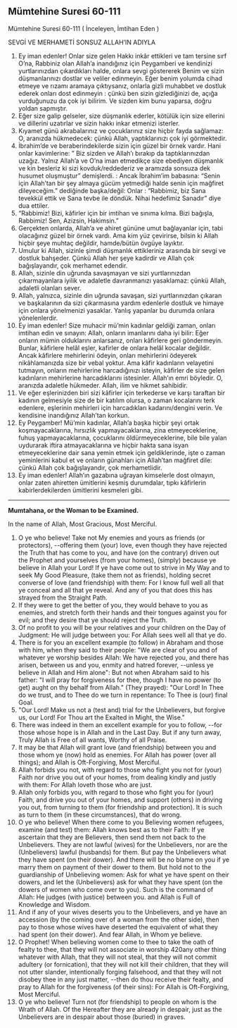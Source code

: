 
## Mümtehine Suresi 60-111

Mümtehine Suresi 60-111 ( İnceleyen, İmtihan Eden )

SEVGİ VE MERHAMETİ SONSUZ ALLAH’IN ADIYLA

1. Ey iman edenler! Onlar size gelen Hakkı inkâr ettikleri ve tam tersine sırf O’na, Rabbiniz olan Allah’a inandığınız için Peygamberi ve kendinizi yurtlarınızdan çıkardıkları halde, onlara sevgi göstererek Benim ve sizin düşmanlarınızı dostlar ve veliler edinmeyin. Eğer benim yolumda cihad etmeye ve rızamı aramaya çıktıysanız, onlarla gizli muhabbet ve dostluk ederek onları dost edinmeyin : çünkü ben sizin gizlediğinizi de, açığa vurduğunuzu da çok iyi bilirim. Ve sizden kim bunu yaparsa, doğru yoldan sapmıştır.
2. Eğer size galip gelseler, size düşmanlık ederler, kötülük için size ellerini ve dillerini uzatırlar ve sizin hakkı inkar etmenizi isterler.
3. Kıyamet günü akrabalarınız ve çocuklarınız size hiçbir fayda sağlamaz: O, aranızda hükmedecek: çünkü Allah, yaptıklarınızı çok iyi görmektedir.
4. İbrahim’de ve beraberindekilerde sizin için güzel bir örnek vardır. Hani onlar kavimlerine: ” Biz sizden ve Allah’ı bırakıp da taptıklarınızdan uzağız. Yalnız Allah’a ve O’na iman etmedikçe size ebediyen düşmanlık ve kin besleriz ki sizi kovduk/reddederiz ve aramızda sonsuza dek husumet oluşmuştur” demişlerdi. : Ancak İbrahim’im babasına: “Senin için Allah’tan bir şey almaya gücüm yetmediği halde senin için mağfiret dileyeceğim.” dediğinde başka/değil: Onlar : “Rabbimiz, biz Sana tevekkül ettik ve Sana tevbe ile döndük. Nihai hedefimiz Sanadır” diye dua ettiler.
5. “Rabbimiz! Bizi, kâfirler için bir imtihan ve sınıma kılma. Bizi bağışla, Rabbimiz! Sen, Azizsin, Hakimsin.”
6. Gerçekten onlarda, Allah’a ve ahiret gününe umut bağlayanlar için, tabi olacağınız güzel bir örnek vardı. Ama kim yüz çevirirse, bilsin ki Allah hiçbir şeye muhtaç değildir, hamde/bütün övgüye layıktır.
7. Umulur ki Allah, sizinle şimdi düşmanlık ettikleriniz arasında bir sevgi ve dostluk bahşeder. Çünkü Allah her şeye kadirdir ve Allah çok bağışlayandır, çok merhamet edendir.
8. Allah, sizinle din uğrunda savaşmayan ve sizi yurtlarınızdan çıkarmayanlara iyilik ve adaletle davranmanızı yasaklamaz: çünkü Allah, adaletli olanları sever.
9. Allah, yalnızca, sizinle din uğrunda savaşan, sizi yurtlarınızdan çıkaran ve başkalarının da sizi çıkarmasına yardım edenlerle dostluk ve himaye için onlara yönelmenizi yasaklar. Yanlış yapanlar bu durumda onlara yönelenlerdir.
10. Ey iman edenler! Size muhacir mü’min kadınlar geldiği zaman, onları imtihan edin ve sınayın: Allah, onların imanlarını daha iyi bilir: Eğer onların mümin olduklarını anlarsanız, onları kâfirlere geri göndermeyin. Bunlar, kâfirlere helâl eşler, kafirler de onlara helâl kocalar değildir. Ancak kâfirlere mehirlerini ödeyin, onları mehirlerini ödeyerek nikâhlamanızda size bir vebal yoktur. Ama kâfir kadınların velayetini tutmayın, onların mehirlerine harcadığınızı isteyin, kâfirler de size gelen kadınların mehirlerine harcadıklarını istesinler. Allah’ın emri böyledir. O, aranızda adaletle hükmeder. Allah, ilim ve hikmet sahibidir.
11. Ve eğer eşlerinizden biri sizi kâfirler için terkederse ve karşı taraftan bir kadının gelmesiyle size de bir katılım olursa, o zaman kocalarını terk edenlere, eşlerinin mehirleri için harcadıkları kadarını/dengini verin. Ve kendisine inandığınız Allah’tan korkun.
12. Ey Peygamber! Mü’min kadınlar, Allah’a başka hiçbir şeyi ortak koşmayacaklarına, hırsızlık yapmayacaklarına, zina etmeyeceklerine, fuhuş yapmayacaklarına, çocuklarını öldürmeyeceklerine, bile bile yalan uydurarak iftira atmayacaklarına ve hiçbir hakta sana isyan etmeyeceklerine dair sana yemin etmek için geldiklerinde, işte o zaman yeminlerini kabul et ve onların günahları için Allah’tan mağfiret dile: çünkü Allah çok bağışlayandır, çok merhametlidir.
13. Ey iman edenler! Allah’ın gazabına uğrayan kimselerle dost olmayın, onlar zaten ahiretten ümitlerini kesmiş durumdalar, tıpkı kâfirlerin kabirlerdekilerden ümitlerini kesmeleri gibi.


---

**Mumtahana, or the Woman to be Examined.** 

In the name of Allah, Most Gracious, Most Merciful. 




1. O ye who believe! Take
not My enemies and yours as friends (or protectors), --offering
them (your) love, even though they have rejected the Truth that
has come to you, and have (on the contrary) driven out the
Prophet and yourselves (from your homes), (simply) because ye
believe in Allah your Lord! If ye have come out to strive in My
Way and to seek My Good Pleasure, (take them not as friends),
holding secret converse of love (and friendship) with them: For
I know full well all that ye conceal and all that ye reveal. And
any of you that does this has strayed from the Straight Path.
2. If they were to get the better of you, they would behave to
you as enemies, and stretch forth their hands and their tongues
against you for evil; and they desire that ye should reject the
Truth.
3. Of no profit to you will be your relatives and your children
on the Day of Judgment: He will judge between you: For Allah
sees well all that ye do.
4. There is for you an excellent example (to follow) in Abraham
and those with him, when they said to their people: "We are
clear of you and of whatever ye worship besides Allah: We have
rejected you, and there has arisen, between us and you, enmity
and hatred forever, --unless ye believe in Allah and Him alone":
But not when Abraham said to his father: "I will pray for
forgiveness for thee, though I have no power (to get) aught on
thy behalf from Allah." (They prayed): "Our Lord! In Thee do we
trust, and to Thee do we turn in repentance: To Thee is (our)
final Goal.
5. "Our Lord! Make us not a (test and) trial for the
Unbelievers, but forgive us, our Lord! For Thou art the Exalted
in Might, the Wise."
6. There was indeed in them an excellent example for you to
follow, --for those whose hope is in Allah and in the Last Day.
But if any turn away, Truly Allah is Free of all wants, Worthy
of all Praise.
7. It may be that Allah will grant love (and friendship) between
you and those whom ye (now) hold as enemies. For Allah has power
(over all things); and Allah is Oft-Forgiving, Most Merciful.
8. Allah forbids you not, with regard to those who fight you not
for (your) Faith nor drive you out of your homes, from dealing
kindly and justly with them: For Allah loveth those who are
just.
9. Allah only forbids you, with regard to those who fight you
for (your) Faith, and drive you out of your homes, and support
(others) in driving you out, from turning to them (for
friendship and protection). It is such as turn to them (in these
circumstances), that do wrong.
10. O ye who believe! When there come to you Believing women
refugees, examine (and test) them: Allah knows best as to their
Faith: If ye ascertain that they are Believers, then send them
not back to the Unbelievers. They are not lawful (wives) for the
Unbelievers, nor are the (Unbelievers) lawful (husbands) for
them. But pay the Unbelievers what they have spent (on their
dower). And there will be no blame on you if ye marry them on
payment of their dower to them. But hold not to the guardianship
of Unbelieving women: Ask for what ye have spent on their
dowers, and let the (Unbelievers) ask for what they have spent
(on the dowers of women who come over to you). Such is the
command of Allah: He judges (with justice) between you. and
Allah is Full of Knowledge and Wisdom.
11. And if any of your wives deserts you to the Unbelievers, and
ye have an accession (by the coming over of a woman from the
other side), then pay to those whose wives have deserted the
equivalent of what they had spent (on their dower). And fear
Allah, in Whom ye believe.
12. O Prophet! When believing women come to thee to take the
oath of fealty to thee, that they will not associate in worship
420any other thing whatever with Allah, that they will not steal,
that they will not commit adultery (or fornication), that they
will not kill their children, that they will not utter slander,
intentionally forging falsehood, and that they will not disobey
thee in any just matter, --then do thou receive their fealty,
and pray to Allah for the forgiveness (of their sins): For Allah
is Oft-Forgiving, Most Merciful.
13. O ye who believe! Turn not (for friendship) to people on
whom is the Wrath of Allah. Of the Hereafter they are already in
despair, just as the Unbelievers are in despair about those
(buried) in graves.